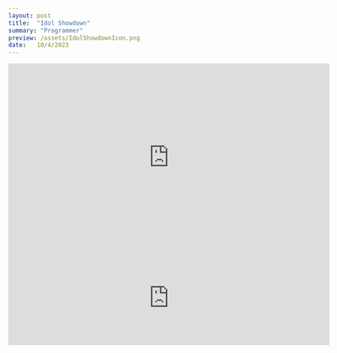 ```yaml
---
layout: post
title:  "Idol Showdown"
summary: "Programmer"
preview: /assets/IdolShowdownIcon.png
date:   10/4/2023
---
```


<iframe width="646" height="377" src="https://www.youtube.com/embed/cTjtLdBLjNU?si=htuaScmhY3zp7h0o" title="YouTube video player" frameborder="0" allow="accelerometer; autoplay; clipboard-write; encrypted-media; gyroscope; picture-in-picture; web-share" referrerpolicy="strict-origin-when-cross-origin" allowfullscreen></iframe>

<iframe src="https://store.steampowered.com/widget/1742020/" frameborder="0" width="646" height="190"></iframe>
